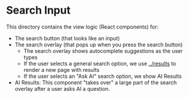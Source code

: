# Search Input

This directory contains the view logic (React components) for:

- The search button (that looks like an input)
- The search overlay (that pops up when you press the search button)
  - The search overlay shows autocomplete suggestions as the user types
  - If the user selects a general search option, we use [../results](../results) to render a new page with results
  - If the user selects an "Ask AI" search option, we show AI Results
- AI Results: This component "takes over" a large part of the search overlay after a user asks AI a question.